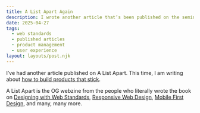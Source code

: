 ```yaml
---
title: A List Apart Again
description: I wrote another article that’s been published on the seminal website, A List Apart.
date: 2025-04-27
tags:
  - web standards
  - published articles
  - product management
  - user experience
layout: layouts/post.njk
---
```

I’ve had another article published on A List Apart. This time, I am writing about [how to build products that stick](https://alistapart.com/article/from-beta-to-bedrock-build-products-that-stick/).

A List Apart is the OG webzine from the people who literally wrote the book on [Designing with Web Standards](https://www.amazon.com/Designing-Web-Standards-Jeffrey-Zeldman/dp/0735712018/ref=sr_1_3), [Responsive Web Design](https://abookapart.com/products/responsive-web-design), [Mobile First Design](https://abookapart.com/products/mobile-first), and many, many more. 
